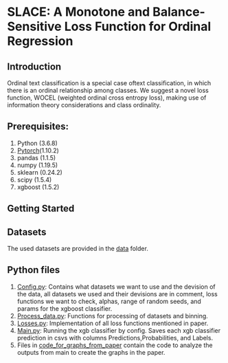# SLACE: A Monotone and Balance-Sensitive Loss Function for Ordinal Regression

## Introduction
Ordinal text classification is a special case oftext classification, in which there is an ordinal relationship among classes.
We suggest a novel loss function, WOCEL (weighted ordinal cross entropy loss), making use of information theory considerations and class ordinality.

## Prerequisites:  
1. Python (3.6.8)
2. [Pytorch](https://pytorch.org/)(1.10.2) 
3. pandas (1.1.5)
4. numpy (1.19.5)
5. sklearn (0.24.2)
6. scipy (1.5.4)
7. xgboost (1.5.2)


## Getting Started

## Datasets
The used datasets are provided in the [data](./datasets/) folder.


## Python files
1. [Config.py](./config.py): Contains what datasets we want to use and the devision of the data, all datasets we used and their devisions are in comment,
loss functions we want to check, alphas, range of random seeds, and params for the xgboost classifier.
3. [Process_data.py](./process_data.py): Functions for processing of datasets and binning.
4. [Losses.py](./losses.py): Implementation of all loss functions mentioned in paper.
5. [Main.py](./main.py): Running the xgb classifier by config. Saves each xgb classifier prediction in csvs with columns Predictions,Probabilities, and Labels.
6. Files in [code_for_graphs_from_paper](./code_for_graphs_from_paper/) contain the code to analyze the outputs from main to create the graphs in the paper.

